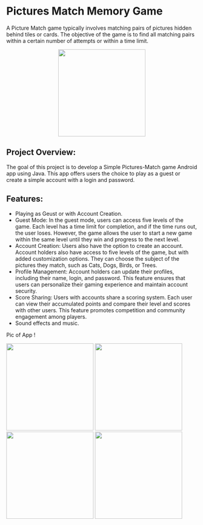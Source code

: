 # Pictures Match Memory Game

A Picture Match game typically involves matching pairs of pictures hidden behind tiles or cards. The objective of the game is to find all matching pairs within a certain number of attempts or within a time limit.

<p align="center">
<img src="https://github.com/smdhen/Pictures-Match-Memory-Game/assets/96498289/2392c98f-6c76-49b0-b4a7-c653ea9fd1ee" width="230"/> 
</p>

## Project Overview:
The goal of this project is to develop a Simple Pictures-Match game Android app using Java. This app offers users the choice to play as a guest or create a simple account with a login and password.

## Features:
- Playing as Geust or with Account Creation.
- Guest Mode: In the guest mode, users can access five levels of the game. Each level has a time limit for completion, and if the time runs out, the user loses. However, the game allows the user to start a new game within the same level until they win and progress to the next level.
- Account Creation: Users also have the option to create an account. Account holders also have access to five levels of the game, but with added customization options. They can choose the subject of the pictures they match, such as Cats, Dogs, Birds, or Trees.
- Profile Management: Account holders can update their profiles, including their name, login, and password. This feature ensures that users can personalize their gaming experience and maintain account security.
- Score Sharing: Users with accounts share a scoring system. Each user can view their accumulated points and compare their level and scores with other users. This feature promotes competition and community engagement among players.
- Sound effects and music.

Pic of App !


<p>
<img src="https://github.com/smdhen/Pictures-Match-Memory-Game/assets/96498289/c4fbf495-8b15-4d2b-88dd-15cfa0579bb5" width="230"/> <img src="https://github.com/smdhen/Pictures-Match-Memory-Game/assets/96498289/a8bcd78d-bb5e-45d0-b94c-dc958815b69a" width="230"/> <img src="https://github.com/smdhen/Pictures-Match-Memory-Game/assets/96498289/653a06b8-96bb-4c2d-871e-1bbae1b1b4e1" width="230"/> <img src="https://github.com/smdhen/Pictures-Match-Memory-Game/assets/96498289/dd125176-99fc-4a49-a5ca-3fde3ec3c1fa" width="230"/> 
</p>

